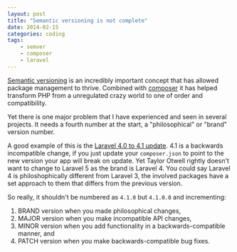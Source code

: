 ```yaml
---
layout: post
title: "Semantic versioning is not complete"
date: 2014-02-15
categories: coding
tags:
    - semver
    - composer
    - laravel
---
```

[Semantic versioning](http://semver.org/) is an incredibly important concept that has allowed package management to thrive. Combined with [composer](http://getcomposer.org) it has helped transform PHP from a unregulated crazy world to one of order and compatibility.

Yet there is one major problem that I have experienced and seen in several projects. It needs a fourth number at the start, a "philosophical" or "brand" version number.

<!-- more -->

A good example of this is the [Laravel 4.0 to 4.1 update](http://laravel.com/docs/upgrade#upgrade-4.1). 4.1 is a backwards incompatible change, if you just update your <code>composer.json</code> to point to the new version your app will break on update. Yet Taylor Otwell rightly doesn't want to change to Laravel 5 as the brand is Laravel 4. You could say Laravel 4 is philoshophically different from Laravel 3, the involved packages have a set approach to them that differs from the previous version.

So really, it shouldn't be numbered as <code>4.1.0</code> but <code>4.1.0.0</code> and incrementing:

1. BRAND version when you made philosophical changes,
2. MAJOR version when you make incompatible API changes,
3. MINOR version when you add functionality in a backwards-compatible manner, and
4. PATCH version when you make backwards-compatible bug fixes.